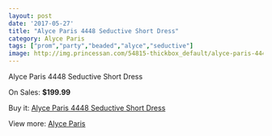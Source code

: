 ```yaml
---
layout: post
date: '2017-05-27'
title: "Alyce Paris 4448 Seductive Short Dress"
category: Alyce Paris
tags: ["prom","party","beaded","alyce","seductive"]
image: http://img.princessan.com/54815-thickbox_default/alyce-paris-4448-seductive-short-dress.jpg
---
```

Alyce Paris 4448 Seductive Short Dress

On Sales: **$199.99**
<a href="https://www.princessan.com/en/alyce-paris/24652-alyce-paris-4448-seductive-short-dress.html"><amp-img layout="responsive" width="600" height="600" src="//img.princessan.com/54815-thickbox_default/alyce-paris-4448-seductive-short-dress.jpg" alt="Alyce Paris 4448 Seductive Short Dress 0" /></a>
<a href="https://www.princessan.com/en/alyce-paris/24652-alyce-paris-4448-seductive-short-dress.html"><amp-img layout="responsive" width="600" height="600" src="//img.princessan.com/54816-thickbox_default/alyce-paris-4448-seductive-short-dress.jpg" alt="Alyce Paris 4448 Seductive Short Dress 1" /></a>

Buy it: [Alyce Paris 4448 Seductive Short Dress](https://www.princessan.com/en/alyce-paris/24652-alyce-paris-4448-seductive-short-dress.html "Alyce Paris 4448 Seductive Short Dress")

View more: [Alyce Paris](https://www.princessan.com/en/210-alyce-paris "Alyce Paris")